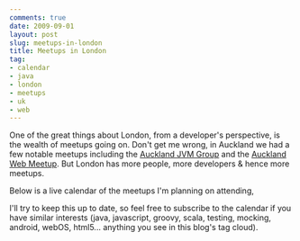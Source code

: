 ```yaml
---
comments: true
date: 2009-09-01
layout: post
slug: meetups-in-london
title: Meetups in London
tag:
- calendar
- java
- london
- meetups
- uk
- web
---
```


One of the great things about London, from a developer's perspective, is the wealth of meetups going on.  Don't get me wrong, in Auckland we had a few notable meetups including the [Auckland JVM Group](http://www.meetup.com/auckland-jug/) and the [Auckland Web Meetup](http://www.meetup.com/aucklandweb/). But London has more people, more developers & hence more meetups.

Below is a live calendar of the meetups I'm planning on attending, 



I'll try to keep this up to date, so feel free to subscribe to the calendar if you have similar interests (java, javascript, groovy, scala, testing, mocking, android, webOS, html5... anything you see in this blog's tag cloud).
